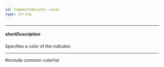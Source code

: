 ```yaml
---
id: CommonIndicator.color
type: String
---
```

---
##### shortDescription
Specifies a color of the indicator.

---
#include common-colorlist